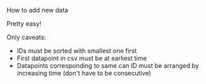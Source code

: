 How to add new data

Pretty easy!

Only caveats:
- IDs must be sorted with smallest one first
- First datapoint in csv must be at earliest time
- Datapoints corresponding to same can ID must be arranged by increasing time (don't have to be consecutive)